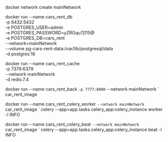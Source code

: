 docker network create mainNetwork

docker run --name cars_rent_db \
    -p 6432:5432 \
    -e POSTGRES_USER=admin \
    -e POSTGRES_PASSWORD=yZRGqu7j115@ \
    -e POSTGRES_DB=cars_rent \
    --network=mainNetwork \
    --volume pg-cars-rent-data:/var/lib/postgresql/data \
    -d postgres:16

docker run --name cars_rent_cache \
    -p 7379:6379 \
    --network mainNetwork \
    -d redis:7.4

docker run --name cars_rent_back `
    -p 7777:8000 `
    --network mainNetwork `
    car_rent_image

docker run --name cars_rent_celery_worker `
    --network mainNetwork `
    car_rent_image `
    celery --app=app.tasks.celery_app:celery_instance worker -l INFO

docker run --name cars_rent_celery_beat `
    --network mainNetwork `
    car_rent_image `
    celery --app=app.tasks.celery_app:celery_instance beat -l INFO